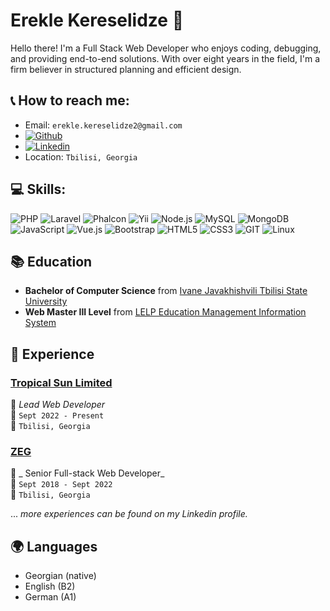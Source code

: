 # Erekle Kereselidze 👋

Hello there! I'm a Full Stack Web Developer who enjoys coding, debugging, and providing end-to-end solutions. With over eight years in the field, I'm a firm believer in structured planning and efficient design.

## 📞 How to reach me:

- Email: `erekle.kereselidze2@gmail.com`
- [![Github](https://img.shields.io/github/followers/erekle1?label=Github&style=social)](https://github.com/erekle1/)
- [![Linkedin](https://img.shields.io/badge/Linkedin-blue?style=flat&logo=linkedin&labelColor=blue)](https://www.linkedin.com/in/erekle-kereselidze/)
- Location: `Tbilisi, Georgia`

## 💻 Skills:

![PHP](https://img.shields.io/badge/-PHP-777BB4?style=flat&logo=php&logoColor=white)
![Laravel](https://img.shields.io/badge/-Laravel-FF2D20?style=flat&logo=laravel&logoColor=white)
![Phalcon](https://img.shields.io/badge/-Phalcon-183055?style=flat)
![Yii](https://img.shields.io/badge/-Yii-007ACC?style=flat)
![Node.js](https://img.shields.io/badge/-Node.js-339933?style=flat&logo=node.js&logoColor=white)
![MySQL](https://img.shields.io/badge/-MySQL-4479A1?style=flat&logo=mysql&logoColor=white)
![MongoDB](https://img.shields.io/badge/-MongoDB-47A248?style=flat&logo=mongodb&logoColor=white)
![JavaScript](https://img.shields.io/badge/-JavaScript-F7DF1E?style=flat&logo=javascript&logoColor=black)
![Vue.js](https://img.shields.io/badge/-Vue.js-4FC08D?style=flat&logo=vue.js&logoColor=white)
![Bootstrap](https://img.shields.io/badge/-Bootstrap-563D7C?style=flat&logo=bootstrap&logoColor=white)
![HTML5](https://img.shields.io/badge/-HTML5-E34F26?style=flat&logo=html5&logoColor=white)
![CSS3](https://img.shields.io/badge/-CSS3-1572B6?style=flat&logo=css3&logoColor=white)
![GIT](https://img.shields.io/badge/-GIT-F05032?style=flat&logo=git&logoColor=white)
![Linux](https://img.shields.io/badge/-Linux-FCC624?style=flat&logo=linux&logoColor=black)

## 📚 Education

- **Bachelor of Computer Science** from [Ivane Javakhishvili Tbilisi State University](https://www.tsu.ge/)
- **Web Master III Level** from [LELP Education Management Information System](https://emis.ge/)

## 🔭 Experience 

### [Tropical Sun Limited](#)
👔 _Lead Web Developer_ \
📆 `Sept 2022 - Present` \
📍 `Tbilisi, Georgia`

### [ZEG](http://zgroup.ge/)
👔 _ Senior Full-stack Web Developer_ \
📆 `Sept 2018 - Sept 2022` \
📍 `Tbilisi, Georgia`

... _more experiences can be found on my Linkedin profile._

## 🌍 Languages 

- Georgian (native)
- English (B2)
- German (A1)

